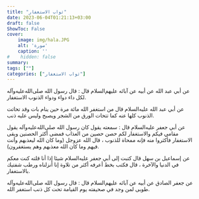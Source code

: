 ```yaml
---
title: "ثواب الاستغفار"
date: 2023-06-04T01:21:13+03:00
draft: false
ShowToc: False
cover:
    image: img/hala.JPG
    alt: 'صورة'
    caption: ''
#    hidden: false
summary: 
tags: [""]
categories: ["ثواب الاستغفار"]
---
```

عن أبي عبد الله عن أبيه عن آبائه
عليهم‌السلام قال : قال رسول الله صلى‌الله‌عليه‌وآله لكل داء دواء ودواء الذنوب
الاستغفار.

عن أبي عبد الله عليه‌السلام قال من استغفر الله مائة
مرة حين ينام بات وقد تحاتت الذنوب كلها عنه كما تتحات الورق من
الشجر ويصبح وليس عليه ذنب.

عن أبي جعفر عليه‌السلام قال : سمعته يقول كان
رسول الله صلى‌الله‌عليه‌وآله يقول مقامي فيكم والاستغفار لكم حصن حصين من
العذاب فمضى أكثر الحصنين وبقى الاستغفار فأكثروا منه فإنه ممحاة
للذنوب ، قال الله عزوجل (وما كان الله ليعذبهم وأنت فيهم وما كان
الله معذبهم وهم يستغفرون).

عن إسماعيل بن سهل قال كتبت إلى أبي جعفر عليه‌السلام شيئا إذا أنا
قلته كنت معكم في الدنيا والآخرة ، قال فكتب بخط أعرفه أكثر من
تلاوة إنا أنزلناه ورطب شفتيك بالاستغفار.

عن جعفر الصادق عن أبيه عن آبائه عليهم‌السلام قال : قال
رسول الله صلى‌الله‌عليه‌وآله طوبى لمن وجد في صحيفته يوم القيامة تحت كل ذنب
استغفر الله.


